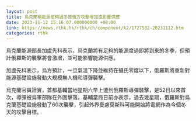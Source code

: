 ```yaml
---
layout: post
title: 烏克蘭稱能源足夠過冬惟俄方攻擊增加或影響供應
date: 2023-11-12 15:16:07.000000000 +08:00
link: https://news.rthk.hk/rthk/ch/component/k2/1727532-20231112.htm
categories: rthk
---
```


烏克蘭能源部長加盧先科表示，烏克蘭將有足夠的能源度過即將到來的冬季，但預計俄羅斯的襲擊將會激增，並可能影響能源供應。

加盧先科表示，烏方預計，一旦氣溫下降並維持在攝氏零度以下，俄羅斯將重新對能源基礎設施發動大規模無人機和導彈襲擊。

烏克蘭官員證實，首都基輔當地星期六早上遭到俄羅斯導彈襲擊，是52日以來首次，導彈被烏軍部隊在外圍擊落。基輔當局日前亦表示，過去幾星期，俄羅斯對烏克蘭基礎設施發動了60次襲擊，引起外界憂慮莫斯科可能開始將電網作為今個冬天的攻擊目標。
